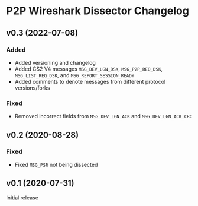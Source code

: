# P2P Wireshark Dissector Changelog

## v0.3 (2022-07-08)
### Added
- Added versioning and changelog
- Added CS2 V4 messages `MSG_DEV_LGN_DSK`, `MSG_P2P_REQ_DSK`, `MSG_LIST_REQ_DSK`, and `MSG_REPORT_SESSION_READY`
- Added comments to denote messages from different protocol versions/forks
### Fixed
- Removed incorrect fields from `MSG_DEV_LGN_ACK` and `MSG_DEV_LGN_ACK_CRC`


## v0.2 (2020-08-28)
### Fixed
- Fixed `MSG_PSR` not being dissected


## v0.1 (2020-07-31)
Initial release